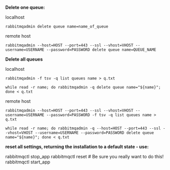 **Delete one queue:**

localhost

```rabbitmqadmin delete queue name=name_of_queue```

remote host

```rabbitmqadmin --host=HOST --port=443 --ssl --vhost=VHOST --username=USERNAME --password=PASSWORD delete queue name=QUEUE_NAME```

**Delete all queues**

localhost

`rabbitmqadmin -f tsv -q list queues name > q.txt`

`while read -r name; do rabbitmqadmin -q delete queue name="${name}"; done < q.txt`

remote host

`rabbitmqadmin --host=HOST --port=443 --ssl --vhost=VHOST --username=USERNAME --password=PASSWORD -f tsv -q list queues name > q.txt`

`while read -r name; do rabbitmqadmin -q --host=HOST --port=443 --ssl --vhost=VHOST --username=USERNAME --password=PASSWORD delete queue name="${name}"; done < q.txt`

**reset all settings, returning the installation to a default state - use:**

rabbitmqctl stop_app
rabbitmqctl reset    # Be sure you really want to do this!
rabbitmqctl start_app

